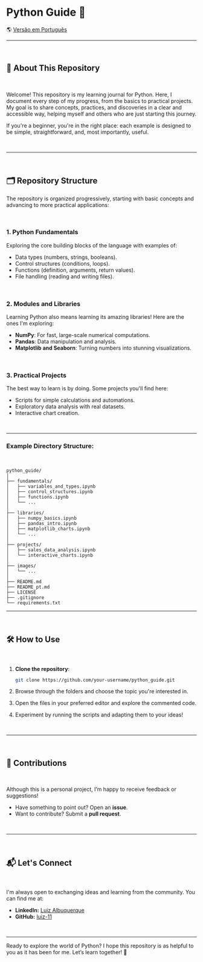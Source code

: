 # Python Guide 🐍

🌎 [Versão em Português](README_PT.md)  

---
<br>

## 📖 About This Repository 
<br/>

Welcome! This repository is my learning journal for Python. Here, I document every step of my progress, from the basics to practical projects. My goal is to share concepts, practices, and discoveries in a clear and accessible way, helping myself and others who are just starting this journey.  

If you're a beginner, you're in the right place: each example is designed to be simple, straightforward, and, most importantly, useful.  

<br/>

---

<br/>

## 🗂️ Repository Structure 

The repository is organized progressively, starting with basic concepts and advancing to more practical applications:  

<br/>

### **1. Python Fundamentals**  
Exploring the core building blocks of the language with examples of:  
- Data types (numbers, strings, booleans).  
- Control structures (conditions, loops).  
- Functions (definition, arguments, return values).  
- File handling (reading and writing files).

<br/>

### **2. Modules and Libraries**  
Learning Python also means learning its amazing libraries! Here are the ones I'm exploring:  
- **NumPy**: For fast, large-scale numerical computations.  
- **Pandas**: Data manipulation and analysis.  
- **Matplotlib and Seaborn**: Turning numbers into stunning visualizations.

<br/>

### **3. Practical Projects**  
The best way to learn is by doing. Some projects you'll find here:  
- Scripts for simple calculations and automations.  
- Exploratory data analysis with real datasets.  
- Interactive chart creation.

<br/>

---

### Example Directory Structure:  
<br/>

```plaintext
python_guide/
│
├── fundamentals/                        
│   ├── variables_and_types.ipynb        
│   ├── control_structures.ipynb         
│   ├── functions.ipynb                 
│   └── ...                              
│
├── libraries/                           
│   ├── numpy_basics.ipynb              
│   ├── pandas_intro.ipynb               
│   ├── matplotlib_charts.ipynb         
│   └── ...                              
│
├── projects/                            
│   ├── sales_data_analysis.ipynb                
│   └── interactive_charts.ipynb         
│
├── images/                               
│   └── ...                              
│
├── README.md                       
├── README_pt.md                        
├── LICENSE                              
├── .gitignore                           
└── requirements.txt                     

````

---

<br/>

## 🛠️ How to Use
<br/>

1. **Clone the repository**:
   
   ```bash
   git clone https://github.com/your-username/python_guide.git
   ````
   
3. Browse through the folders and choose the topic you're interested in.
4. Open the files in your preferred editor and explore the commented code.
5. Experiment by running the scripts and adapting them to your ideas!

<br/>

---

<br/>

## 🤝 Contributions
<br/>

Although this is a personal project, I’m happy to receive feedback or suggestions!

- Have something to point out? Open an **issue**.
- Want to contribute? Submit a **pull request**.

<br/>

---

<br/>

## 📬 Let's Connect
<br/>

I'm always open to exchanging ideas and learning from the community. You can find me at:

- **LinkedIn:** [Luiz Albuquerque](https://www.linkedin.com/in/luiz-gustavo-silva-de-albuquerque337/)
- **GitHub:** [luiz-11](https://github.com/luiz-11)

<br/>

---

Ready to explore the world of Python? I hope this repository is as helpful to you as it has been for me. Let’s learn together! 🚀
